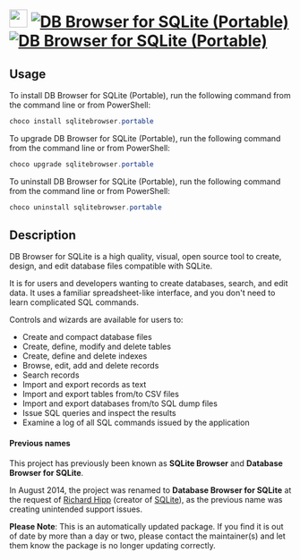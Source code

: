 ﻿# <img src="https://cdn.jsdelivr.net/gh/mkevenaar/chocolatey-packages@326e9c0439d53d73fcc5ef931486c8ffbdfb016e/icons/sqlitebrowser.svg" width="32" height="32"/> [![DB Browser for SQLite (Portable)](https://img.shields.io/chocolatey/v/sqlitebrowser.portable.svg?label=DB+Browser+for+SQLite+(Portable))](https://chocolatey.org/packages/sqlitebrowser.portable) [![DB Browser for SQLite (Portable)](https://img.shields.io/chocolatey/dt/sqlitebrowser.portable.svg)](https://chocolatey.org/packages/sqlitebrowser.portable)

## Usage
To install DB Browser for SQLite (Portable), run the following command from the command line or from PowerShell:
```powershell
choco install sqlitebrowser.portable
```

To upgrade DB Browser for SQLite (Portable), run the following command from the command line or from PowerShell:
```powershell
choco upgrade sqlitebrowser.portable
```

To uninstall DB Browser for SQLite (Portable), run the following command from the command line or from PowerShell:
```powershell
choco uninstall sqlitebrowser.portable
```

## Description

DB Browser for SQLite is a high quality, visual, open source tool to create, design, and edit database files compatible with SQLite.

It is for users and developers wanting to create databases, search, and edit data. It uses a familiar spreadsheet-like interface, and you don't need to learn complicated SQL commands.

Controls and wizards are available for users to:

* Create and compact database files
* Create, define, modify and delete tables
* Create, define and delete indexes
* Browse, edit, add and delete records
* Search records
* Import and export records as text
* Import and export tables from/to CSV files
* Import and export databases from/to SQL dump files
* Issue SQL queries and inspect the results
* Examine a log of all SQL commands issued by the application

#### Previous names
This project has previously been known as __SQLite Browser__ and __Database Browser for SQLite__.

In August 2014, the project was renamed to __Database Browser for SQLite__ at the request of [Richard Hipp](http://www.hwaci.com/drh) (creator of [SQLite](http://sqlite.org/)), as the previous name was creating unintended support issues.

**Please Note**: This is an automatically updated package. If you find it is
out of date by more than a day or two, please contact the maintainer(s) and
let them know the package is no longer updating correctly.
